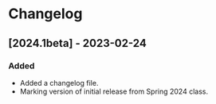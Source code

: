 # Changelog

## [2024.1beta] - 2023-02-24

### Added

- Added a changelog file.
- Marking version of initial release from Spring 2024 class.
